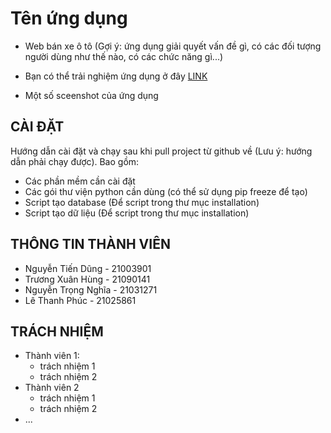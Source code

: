 # Tên ứng dụng

- Web bán xe ô tô (Gợi ý: ứng dụng giải quyết vấn đề gì, có các đối tượng người dùng như thế nào, có các chức năng gì...)

- Bạn có thể trải nghiệm ứng dụng ở đây [LINK](https://update-this-link)
- Một số sceenshot của ứng dụng

## CÀI ĐẶT

Hướng dẫn cài đặt và chạy sau khi pull project từ github về (Lưu ý: hướng dẫn phải chạy được). Bao gồm:
- Các phần mềm cần cài đặt
- Các gói thư viện python cần dùng (có thể sử dụng pip freeze để tạo)
- Script tạo database (Để script trong thư mục installation)
- Script tạo dữ liệu (Để script trong thư mục installation)

## THÔNG TIN THÀNH VIÊN

- Nguyễn Tiến Dũng - 21003901
- Trương Xuân Hùng - 21090141
- Nguyễn Trọng Nghĩa - 21031271
- Lê Thanh Phúc - 21025861

## TRÁCH NHIỆM

- Thành viên 1:
    - trách nhiệm 1
    - trách nhiệm 2
- Thành viên 2
    - trách nhiệm 1
    - trách nhiệm 2
- ...

